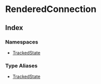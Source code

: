 # RenderedConnection

## Index

### Namespaces

- [TrackedState](namespaces/TrackedState/index.md)

### Type Aliases

- [TrackedState](type-aliases/TrackedState.md)
